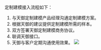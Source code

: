 
定制建模接入流程如下：
1. 与天御定制建模产品经理沟通定制建模方案。
2. 根据天御的建议提供定制建模所需的样本。
3. 双方签署天御定制建模商务协议。
4. 联调天御接口。
5. 天御与客户定期沟通使用效果。
![](https://main.qcloudimg.com/raw/2c8734cbaf5dde127ac04303255b9499.png)

